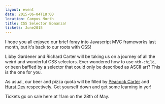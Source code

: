 ```yaml
---
layout: event
date: 2015-06-04T18:00
location: Campus North
title: CSS Selector Bonanza!
tickets: June2015
---
```

I hope you all enjoyed our brief foray into Javascript MVC frameworks last month, but it's back to our roots with CSS!

Libby Gardener and Richard Carter will be taking us on a journey of all the weird and wonderful CSS selectors.
Ever wondered how to use `nth-child`, or been baffled by a selector that could only be described as ASCII art?
This is the one for you.

As usual, our beer and pizza quota will be filled by [Peacock Carter](http://www.peacockcarter.co.uk/) and [Hurst Dev](http://www.hurstdev.co.uk/) respectively.
Get yourself down and get some learning in yer!

Tickets go on sale here at 11am on the 28th of May.
